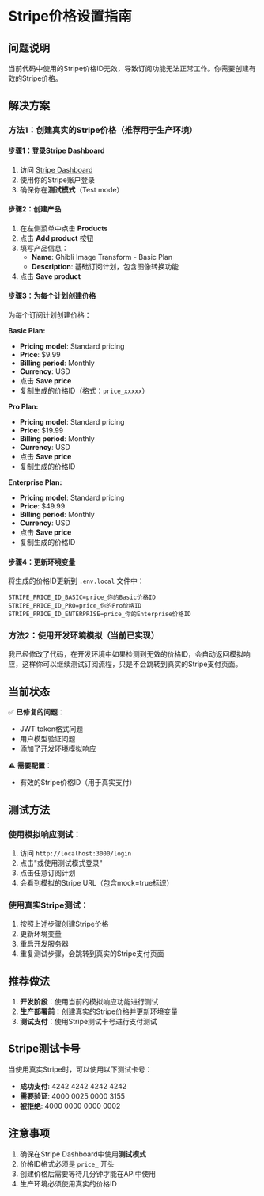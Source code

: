 # Stripe价格设置指南

## 问题说明

当前代码中使用的Stripe价格ID无效，导致订阅功能无法正常工作。你需要创建有效的Stripe价格。

## 解决方案

### 方法1：创建真实的Stripe价格（推荐用于生产环境）

#### 步骤1：登录Stripe Dashboard
1. 访问 [Stripe Dashboard](https://dashboard.stripe.com)
2. 使用你的Stripe账户登录
3. 确保你在**测试模式**（Test mode）

#### 步骤2：创建产品
1. 在左侧菜单中点击 **Products**
2. 点击 **Add product** 按钮
3. 填写产品信息：
   - **Name**: Ghibli Image Transform - Basic Plan
   - **Description**: 基础订阅计划，包含图像转换功能
4. 点击 **Save product**

#### 步骤3：为每个计划创建价格
为每个订阅计划创建价格：

**Basic Plan:**
- **Pricing model**: Standard pricing
- **Price**: $9.99
- **Billing period**: Monthly
- **Currency**: USD
- 点击 **Save price**
- 复制生成的价格ID（格式：`price_xxxxx`）

**Pro Plan:**
- **Pricing model**: Standard pricing  
- **Price**: $19.99
- **Billing period**: Monthly
- **Currency**: USD
- 点击 **Save price**
- 复制生成的价格ID

**Enterprise Plan:**
- **Pricing model**: Standard pricing
- **Price**: $49.99
- **Billing period**: Monthly
- **Currency**: USD
- 点击 **Save price**
- 复制生成的价格ID

#### 步骤4：更新环境变量
将生成的价格ID更新到 `.env.local` 文件中：

```env
STRIPE_PRICE_ID_BASIC=price_你的Basic价格ID
STRIPE_PRICE_ID_PRO=price_你的Pro价格ID
STRIPE_PRICE_ID_ENTERPRISE=price_你的Enterprise价格ID
```

### 方法2：使用开发环境模拟（当前已实现）

我已经修改了代码，在开发环境中如果检测到无效的价格ID，会自动返回模拟响应，这样你可以继续测试订阅流程，只是不会跳转到真实的Stripe支付页面。

## 当前状态

✅ **已修复的问题**：
- JWT token格式问题
- 用户模型验证问题
- 添加了开发环境模拟响应

⚠️ **需要配置**：
- 有效的Stripe价格ID（用于真实支付）

## 测试方法

### 使用模拟响应测试：
1. 访问 `http://localhost:3000/login`
2. 点击"或使用测试模式登录"
3. 点击任意订阅计划
4. 会看到模拟的Stripe URL（包含mock=true标识）

### 使用真实Stripe测试：
1. 按照上述步骤创建Stripe价格
2. 更新环境变量
3. 重启开发服务器
4. 重复测试步骤，会跳转到真实的Stripe支付页面

## 推荐做法

1. **开发阶段**：使用当前的模拟响应功能进行测试
2. **生产部署前**：创建真实的Stripe价格并更新环境变量
3. **测试支付**：使用Stripe测试卡号进行支付测试

## Stripe测试卡号

当使用真实Stripe时，可以使用以下测试卡号：
- **成功支付**: 4242 4242 4242 4242
- **需要验证**: 4000 0025 0000 3155
- **被拒绝**: 4000 0000 0000 0002

## 注意事项

1. 确保在Stripe Dashboard中使用**测试模式**
2. 价格ID格式必须是 `price_` 开头
3. 创建价格后需要等待几分钟才能在API中使用
4. 生产环境必须使用真实的价格ID
